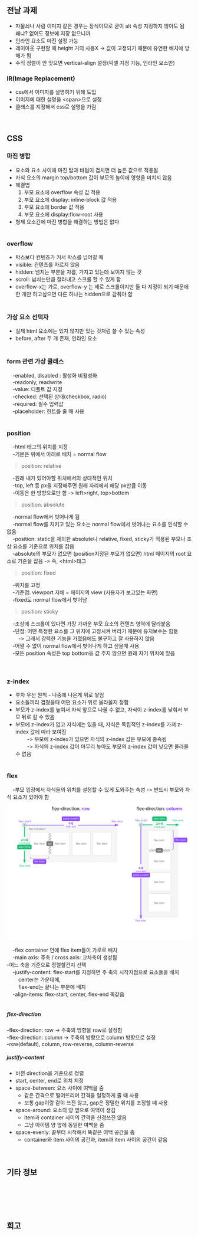 ## 전날 과제
- 자물쇠나 사람 이미지 같은 경우는 장식이므로 굳이 alt 속성 지정하지 않아도 됨  
왜냐? 없어도 정보에 지장 없으니까
- 인라인 요소도 마진 설정 가능
- 레이아웃 구현할 때 height 거의 사용X
    -> 값이 고정되기 때문에 유연한 배치에 방해가 됨
- 수직 정렬이 안 맞으면 vertical-align 설정(픽셀 지정 가능, 인라인 요소만)

### IR(Image Replacement)
- css에서 이미지를 설명하기 위해 도입
- 이미지에 대한 설명을 \<span\>으로 설정
- 클래스를 지정해서 css로 설명을 가림
<br><br><br>

## CSS 
### 마진 병합
-  요소와 요소 사이에 마진 탑과 바텀이 겹치면 더 높은 값으로 적용됨
- 자식 요소의 margin top/bottom 값이 부모의 높이에 영향을 미치지 않음
- 해결법
    1. 부모 요소에 overflow 속성 값 적용
    2. 부모 요소에 display: inline-block 값 적용
    3. 부모 요소에 border 값 적용
    4. 부모 요소에 display:flow-root 사용
- 형제 요소간에 마진 병합을 해결하는 방법은 없다
<br><br>

### overflow
- 박스보다 컨텐츠가 커서 박스를 넘어갈 때
- visible: 컨텐츠를 자르지 않음
- hidden: 넘치는 부분을 자름, 가지고 있는데 보이지 않는 것
- scroll: 넘치는만큼 잘라내고 스크롤 할 수 있게 함
- overflow-x는 가로, overflow-y 는 세로 스크롤이지만 둘 다 지정이 되기 때문에 한 개만 하고싶으면 다른 하나는 hidden으로 감춰야 함
<br><br>

### 가상 요소 선택자
- 실제 html 요소에는 있지 않지만 있는 것처럼 쓸 수 있는 속성
- before, after 두 개 존재, 인라인 요소
<br><br>

### form 관련 가상 클래스
&nbsp;&nbsp;&nbsp;&nbsp;-enabled, disabled : 활성화 비활성화  
&nbsp;&nbsp;&nbsp;&nbsp;-readonly, readwrite  
&nbsp;&nbsp;&nbsp;&nbsp;-value: 디폴트 값 지정  
&nbsp;&nbsp;&nbsp;&nbsp;-checked: 선택된 상태(checkbox, radio)  
&nbsp;&nbsp;&nbsp;&nbsp;-required: 필수 입력값  
&nbsp;&nbsp;&nbsp;&nbsp;-placeholder: 힌트를 줄 때 사용
<br><br>

### position
&nbsp;&nbsp;&nbsp;&nbsp;-html 태그의 위치를 지정  
&nbsp;&nbsp;&nbsp;&nbsp;-기본은 위에서 아래로 배치 = normal flow
> position: relative  

&nbsp;&nbsp;&nbsp;&nbsp;-원래 내가 있어야할 위치에서의 상대적인 위치  
&nbsp;&nbsp;&nbsp;&nbsp;-top, left 등 px을 지정해주면 원래 자리에서 해당 px만큼 이동  
&nbsp;&nbsp;&nbsp;&nbsp;-이동은 한 방향으로만 함 -> left>right, top>bottom

>position: absolute

&nbsp;&nbsp;&nbsp;&nbsp;-normal flow에서 벗어나게 됨  
&nbsp;&nbsp;&nbsp;&nbsp;-normal flow를 지키고 있는 요소는 normal flow에서 벗어나는 요소를 인식할 수 없음  
&nbsp;&nbsp;&nbsp;&nbsp;-position: static을 제외한 absolute나 relative, fixed, sticky가 적용된 부모나 조상 요소를 기준으로 위치를 잡음   
&nbsp;&nbsp;&nbsp;&nbsp;-absolute의 부모가 없으면 (position지정된 부모가 없으면) html 페이지의 root 요소로 기준을 잡음 -> 즉, \<html\>태그  

> position: fixed

&nbsp;&nbsp;&nbsp;&nbsp;-위치를 고정  
&nbsp;&nbsp;&nbsp;&nbsp;-기준점: viewport 자체 = 페이지의 view (사용자가 보고있는 화면)  
&nbsp;&nbsp;&nbsp;&nbsp;-fixed도 normal flow에서 벗어남  

> position: sticky

&nbsp;&nbsp;&nbsp;&nbsp;-조상에 스크롤이 있다면 가장 가까운 부모 요소의 컨텐츠 영역에 달라붙음  
&nbsp;&nbsp;&nbsp;&nbsp;-단점: 어떤 특정한 요소를 그 위치에 고정시켜 버리기 때문에 유지보수는 힘듦  
&nbsp;&nbsp;&nbsp;&nbsp;&nbsp;&nbsp;&nbsp;&nbsp;-> 그래서 강력한 기능을 가졌음에도 불구하고 잘 사용하지 않음  
&nbsp;&nbsp;&nbsp;&nbsp;-어쩔 수 없이 normal flow에서 벗어나게 하고 싶을때 사용  
&nbsp;&nbsp;&nbsp;&nbsp;-모든 position 속성은 top bottom등 값 주지 않으면 원래 자기 위치에 있음  
<br><br>

### z-index
- 후자 우선 원칙 - 나중에 나온게 위로 쌓임
- 요소들끼리 겹쳤을때 어떤 요소가 위로 올라올지 정함
- 부모가 z-index를 높여서 자식 앞으로 나올 수 없고, 자식이 z-index를 낮춰서 부모 뒤로 갈 수 있음
- 부모에 z-index가 없고 자식에는 있을 때, 자식은 독립적인 z-index를 가져 z-index 값에 따라 보여짐  
&nbsp;&nbsp;&nbsp;&nbsp;&nbsp;&nbsp;&nbsp;&nbsp;-> 부모에 z-index가 있으면 자식의 z-index 값은 부모에 종속됨  
&nbsp;&nbsp;&nbsp;&nbsp;&nbsp;&nbsp;&nbsp;&nbsp;-> 자식의 z-index 값이 아무리 높아도 부모의 z-index 값이 낮으면 올라올 수 없음
<br><br>


### flex
&nbsp;&nbsp;&nbsp;&nbsp;-부모 입장에서 자식들의 위치를 설정할 수 있게 도와주는 속성
 -> 반드시 부모와 자식 요소가 있어야 함  
![flex.png](img/content/flex.png)

&nbsp;&nbsp;&nbsp;&nbsp;-flex container 안에 flex item들이 가로로 배치  
&nbsp;&nbsp;&nbsp;&nbsp;-main axis: 주축 / cross axis: 교차축이 생성됨  
-어느 축을 기준으로 정렬할건지 선택  
&nbsp;&nbsp;&nbsp;&nbsp;-justify-content: flex-start를 지정하면 주 축의 시작지점으로 요소들을 배치  
&nbsp;&nbsp;&nbsp;&nbsp;&nbsp;&nbsp;&nbsp;&nbsp;center는 가운데에,  
&nbsp;&nbsp;&nbsp;&nbsp;&nbsp;&nbsp;&nbsp;&nbsp;flex-end는 끝나는 부분에 배치  
&nbsp;&nbsp;&nbsp;&nbsp;-align-items: flex-start, center, flex-end 똑같음
<br><br>

##### flex-direction
-flex-direction: row -> 주축의 방향을 row로 설정함  
-flex-direction: column -> 주축의 방향으로 column 방향으로 설정  
-row(default), column, row-reverse, column-reverse

##### justify-content
- 바뀐 direction을 기준으로 정렬  
- start, center, end로 위치 지정  
- space-between: 요소 사이에 여백을 줌  
    - 같은 간격으로 떨어뜨리며 간격을 일정하게 줄 때 사용  
    - 보통 gap이랑 같이 쓰진 않고, gap은 정밀한 위치를 조정할 때 사용
- space-around: 요소의 양 옆으로 여백이 생김  
    - item과 container 사이의 간격을 신경쓰진 않음  
    - 그냥 아이템 양 옆에 동일한 여백을 줌  
- space-evenly: 끝부터 시작해서 똑같은 여백 공간을 줌  
    - container와 item 사이의 공간과, item과 item 사이의 공간이 같음
<br><br><br>

## 기타 정보

<br><br><br><br>

## 회고